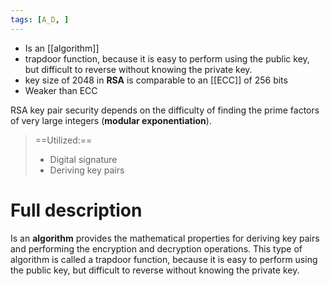 ```yaml
---
tags: [A_D, ]
---
```

- Is an [[algorithm]] 
- trapdoor function, because it is easy to perform using the public key, but difficult to reverse without knowing the private key.
- key size of 2048 in **RSA** is comparable to an [[ECC]] of 256 bits
- Weaker than ECC

RSA key pair security depends on the difficulty of finding the prime factors of very large integers (**modular exponentiation**).
> ==Utilized:== 
> - Digital signature
> - Deriving key pairs



# Full description
Is an **algorithm** provides the mathematical properties for deriving key pairs and performing the encryption and decryption operations. This type of algorithm is called a trapdoor function, because it is easy to perform using the public key, but difficult to reverse without knowing the private key.